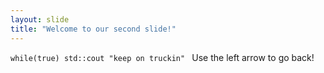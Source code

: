 ```yaml
---
layout: slide
title: "Welcome to our second slide!"
---
```

`while(true) std::cout "keep on truckin" `
Use the left arrow to go back!